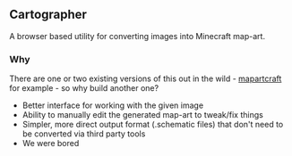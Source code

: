 ## Cartographer

A browser based utility for converting images into Minecraft map-art.

### Why

There are one or two existing versions of this out in the wild - [mapartcraft](https://rebane2001.com/mapartcraft/) for example - so why build another one?

+ Better interface for working with the given image
+ Ability to manually edit the generated map-art to tweak/fix things
+ Simpler, more direct output format (.schematic files) that don't need to be converted via third party tools
+ We were bored

